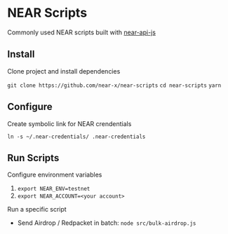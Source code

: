 # NEAR Scripts

Commonly used NEAR scripts built with [near-api-js](https://docs.near.org/docs/develop/front-end/near-api-js)

## Install

Clone project and install dependencies

`git clone https://github.com/near-x/near-scripts`
`cd near-scripts`
`yarn`

## Configure

Create symbolic link for NEAR crendentials

`ln -s ~/.near-credentials/ .near-credentials`

## Run Scripts

Configure environment variables

1. `export NEAR_ENV=testnet`
2. `export NEAR_ACCOUNT=<your account>`

Run a specific script

- Send Airdrop / Redpacket in batch: `node src/bulk-airdrop.js`
